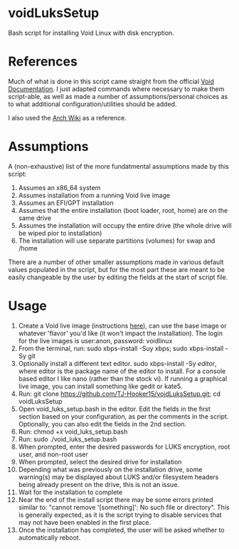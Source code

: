 # voidLuksSetup
Bash script for installing Void Linux with disk encryption.

# References
Much of what is done in this script came straight from the official [Void Documentation](https://docs.voidlinux.org/installation/guides/fde.html). I just adapted commands where necessary to make them script-able, as well as made a number of assumptions/personal choices as to what additional configuration/utilities should be added.

I also used the [Arch Wiki](https://wiki.archlinux.org/) as a reference.

# Assumptions
A (non-exhaustive) list of the more fundatmental assumptions made by this script:
1. Assumes an x86_64 system
2. Assumes installation from a running Void live image
3. Assumes an EFI/GPT installation
4. Assumes that the entire installation (boot loader, root, home) are on the same drive
5. Assumes the installation will occupy the entire drive (the whole drive will be wiped pior to installation)
6. The installation will use separate partitions (volumes) for swap and /home

There are a number of other smaller assumptions made in various default values populated in the script, but for the most part these are meant to be easily changeable by the user by editing the fields at the start of script file.

# Usage
1. Create a Void live image (instructions [here](https://docs.voidlinux.org/installation/live-images/prep.html)), can use the base image or whatever 'flavor' you'd like (it won't impact the installation). The login for the live images is user:anon, password: voidlinux
2. From the terminal, run: sudo xbps-install -Suy xbps; sudo xbps-install -Sy git
3. Optionally install a different text editor. sudo xbps-install -Sy *editor*, where editor is the package name of the editor to install. For a console based editor I like nano (rather than the stock vi). If running a graphical live image, you can install something like gedit or kate5. 
4. Run: git clone https://github.com/TJ-Hooker15/voidLuksSetup.git; cd voidLuksSetup
5. Open void_luks_setup.bash in the editor. Edit the fields in the first section based on your configuration, as per the comments in the script. Optionally, you can also edit the fields in the 2nd section.
6. Run: chmod +x void_luks_setup.bash
7. Run: sudo ./void_luks_setup.bash
8. When prompted, enter the desired passwords for LUKS encryption, root user, and non-root user
9. When prompted, select the desired drive for installation
10. Depending what was previously on the installation drive, some warning(s) may be displayed about LUKS and/or filesystem headers being already present on the drive, this is not an issue.
11. Wait for the installation to complete
12. Near the end of the install script there may be some errors printed similar to: "cannot remove '[something]': No such file or directory". This is generally expected, as it is the script trying to disable services that may not have been enabled in the first place.
13. Once the installation has completed, the user will be asked whether to automatically reboot.
